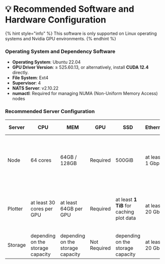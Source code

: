# 💡 Recommended Software and Hardware Configuration

{% hint style="info" %}
This software is only supported on Linux operating systems and Nvidia GPU environments.
{% endhint %}

### **Operating System and Dependency Software**

* **Operating System**: Ubuntu 22.04
* **GPU Driver Version**: ≥ 525.60.13, or alternatively, install **CUDA 12.4** directly.
* **File System**: Ext4
* **Supervisor**: 4
* **NATS Server**: v2.10.22
* **numactl**: Required for managing NUMA (Non-Uniform Memory Access) nodes

### Recommended Server Configuration

<table data-view="cards"><thead><tr><th>Server</th><th>CPU</th><th>MEM</th><th>GPU</th><th>SSD</th><th>Ethernet</th><th>Running Components</th></tr></thead><tbody><tr><td>Node</td><td>64 cores</td><td>64GB / 128GB</td><td>Required</td><td>500GiB</td><td>at least 1 Gbps</td><td><p><code>controller</code> </p><p><code>autonomys-node</code> </p><p><code>proof-server</code> </p><p><code>nats-server</code></p></td></tr><tr><td>Plotter</td><td>at least 30 cores per GPU</td><td>at least 64GB per GPU</td><td>Required</td><td>at least <strong>1 TiB</strong> for caching plot data</td><td>at least 20 Gbps</td><td><p><code>plot-server</code> </p><p><code>sharded-cache</code> </p><p><code>full-piece-cache</code></p></td></tr><tr><td>Storage</td><td>depending on the storage capacity</td><td>depending on the storage capacity</td><td>Not Required</td><td>depending on the storage capacity</td><td>at least 20 Gbps</td><td><code>plot-client</code></td></tr></tbody></table>



